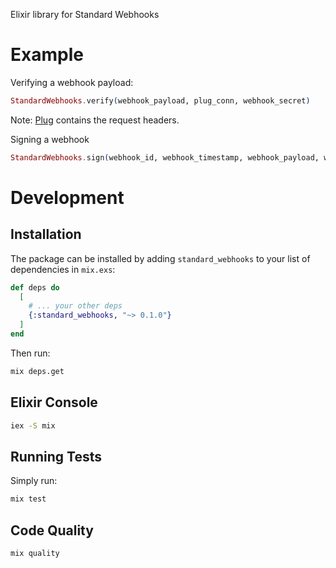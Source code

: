 Elixir library for Standard Webhooks

# Example

Verifying a webhook payload:

```elixir
StandardWebhooks.verify(webhook_payload, plug_conn, webhook_secret)
```

Note: [Plug](https://hexdocs.pm/plug/Plug.Conn.html#t:headers/0) contains the request headers.

Signing a webhook

```elixir
StandardWebhooks.sign(webhook_id, webhook_timestamp, webhook_payload, webhook_secret)
```

# Development

## Installation

The package can be installed by adding `standard_webhooks` to your list of dependencies in `mix.exs`:

```elixir
def deps do
  [
    # ... your other deps
    {:standard_webhooks, "~> 0.1.0"}
  ]
end
```

Then run:

```sh
mix deps.get
```

## Elixir Console

```sh
iex -S mix
```

## Running Tests

Simply run:

```sh
mix test
```

## Code Quality

```sh
mix quality
```